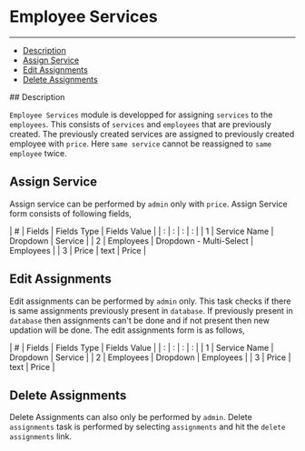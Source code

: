 # Employee Services
---
- [Description](/{{route}}/{{version}}/employeeservices/#description)
- [Assign Service](/{{route}}/{{version}}/employeeservices/#assign-service)
- [Edit Assignments](/{{route}}/{{version}}/employeeservices/#edit-assignments)
- [Delete Assignments](/{{route}}/{{version}}/employeeservices/#delete-assignments)

<a name="description">
## Description

`Employee Services` module is developped for assigning `services` to the `employees`. This consists of `services` and `employees` that are previously created. The previously created services are assigned to previously created employee with `price`. Here `same service` cannot be reassigned to `same employee` twice.


<a name="assign-service"></a>
## Assign Service

Assign service can be performed by `admin` only with `price`. Assign Service form consists of following fields,

| # |    Fields    |       Fields Type         | Fields Value |
| : |       :      |             :             |       :      |
| 1 | Service Name |         Dropdown          |    Service   |
| 2 |   Employees  |   Dropdown - Multi-Select |    Employees |
| 3 |     Price    |            text           |      Price   |


<a name="edit-assignments"></a>
## Edit Assignments

Edit assignments can be performed by `admin` only. This task checks if there is same assignments previously present in `database`.
 If previously present in `database` then assignments can't be done and if not present then new updation will be done. The edit assignments form is as follows,

| # |    Fields    |       Fields Type         | Fields Value |
| : |       :      |             :             |       :      |
| 1 | Service Name |         Dropdown          |    Service   |
| 2 |   Employees  |         Dropdown          |    Employees |
| 3 |     Price    |            text           |      Price   |


<a name="delete-assignments"></a>
## Delete Assignments

Delete Assignments can also only be performed by `admin`. Delete `assignments` task is performed by selecting `assignments` and hit the `delete assignments` link.

